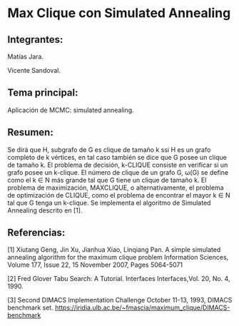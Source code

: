 # Max Clique con Simulated Annealing

## Integrantes:

Matías Jara.

Vicente Sandoval.

## Tema principal:

Aplicación de MCMC: simulated annealing.

## Resumen:

Se dirá que H, subgrafo de G es clique de tamaño k ssi H es un grafo completo de k vértices, en tal caso también se dice que G posee un clique de tamaño k. El problema de decisión, k-CLIQUE consiste en verificar si un grafo posee un k-clique. El número de clique de un grafo G, ω(G) se define como el k ∈ N más grande tal que G tiene un clique de tamaño k. El problema de maximización, MAXCLIQUE, o alternativamente, el problema de optimización de CLIQUE, como el problema de encontrar el mayor k ∈ N tal que G tenga un k-clique. Se implementa el algoritmo de Simulated Annealing descrito en [1].

## Referencias:

[1] Xiutang Geng, Jin Xu, Jianhua Xiao, Linqiang Pan. A simple simulated annealing algorithm for the maximum clique problem Information Sciences, Volume 177, Issue 22, 15 November 2007, Pages 5064-5071

[2] Fred Glover Tabu Search: A Tutorial. Interfaces Interfaces,Vol. 20, No. 4, 1990.

[3] Second DIMACS Implementation Challenge October 11-13, 1993, DIMACS benchmark set. https://iridia.ulb.ac.be/~fmascia/maximum_clique/DIMACS-benchmark
